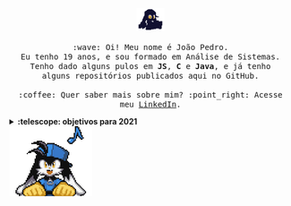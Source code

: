 <p align="center">
  <img src="images/klonoa-dark.gif" width="50px">
  <br><br>
  <samp>
    :wave: Oi! Meu nome é João Pedro.
    <br>Eu tenho 19 anos, e sou formado em Análise de Sistemas.
    <br>Tenho dado alguns pulos em <b>JS</b>, <b>C</b> e <b>Java</b>, e já tenho <br>alguns repositórios publicados aqui no GitHub.
    <br><br>:coffee: Quer saber mais sobre mim? :point_right: Acesse meu <a href="https://www.linkedin.com/in/joaopasantos/">LinkedIn</a>.
  </samp>
</p>

<details>
  <summary><b>:telescope: objetivos para 2021</b></summary>
  <br>Começar a estagiar.<br>
  Atualmente estou cursando Ciência da Computação, e tenho feito algumas formações na plataforma da <a href="https://cursos.alura.com.br/user/joaopasantos">Alura</a> para expandir um pouco além do que é ensinado na faculdade. Já estou em um semestre um pouco avançado, então a necessidade de experiência prática já está batendo na porta.<br><br>
  Aprender uma nova língua.
  <br>
  Já tenho uma boa noção de Inglês. Mas queria expandir um pouco mais e aprender outra língua. O principal candidato é  Japonês, por conta da quantidade de conteúdo de origem japonesa que eu consumo, como livros, mangás e jogos.
</details>

<img src="images/klonoa.png" align="center">

